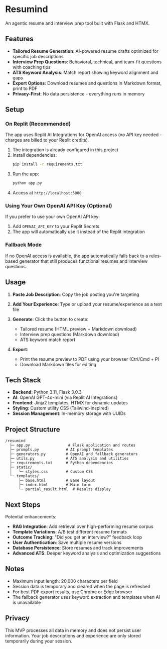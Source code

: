 # Resumind

An agentic resume and interview prep tool built with Flask and HTMX.

## Features

- **Tailored Resume Generation**: AI-powered resume drafts optimized for specific job descriptions
- **Interview Prep Questions**: Behavioral, technical, and team-fit questions with coaching tips
- **ATS Keyword Analysis**: Match report showing keyword alignment and gaps
- **Export Options**: Download resumes and questions in Markdown format, print to PDF
- **Privacy-First**: No data persistence - everything runs in memory

## Setup

### On Replit (Recommended)

The app uses Replit AI Integrations for OpenAI access (no API key needed - charges are billed to your Replit credits).

1. The integration is already configured in this project
2. Install dependencies:
   ```bash
   pip install -r requirements.txt
   ```
3. Run the app:
   ```bash
   python app.py
   ```
4. Access at `http://localhost:5000`

### Using Your Own OpenAI API Key (Optional)

If you prefer to use your own OpenAI API key:

1. Add `OPENAI_API_KEY` to your Replit Secrets
2. The app will automatically use it instead of the Replit integration

### Fallback Mode

If no OpenAI access is available, the app automatically falls back to a rules-based generator that still produces functional resumes and interview questions.

## Usage

1. **Paste Job Description**: Copy the job posting you're targeting
2. **Add Your Experience**: Type or upload your resume/experience as a text file
3. **Generate**: Click the button to create:
   - Tailored resume (HTML preview + Markdown download)
   - Interview prep questions (Markdown download)
   - ATS keyword match report

4. **Export**: 
   - Print the resume preview to PDF using your browser (Ctrl/Cmd + P)
   - Download Markdown files for editing

## Tech Stack

- **Backend**: Python 3.11, Flask 3.0.3
- **AI**: OpenAI GPT-4o-mini (via Replit AI Integrations)
- **Frontend**: Jinja2 templates, HTMX for dynamic updates
- **Styling**: Custom utility CSS (Tailwind-inspired)
- **Session Management**: In-memory storage with UUIDs

## Project Structure

```
/resumind
  ├─ app.py                 # Flask application and routes
  ├─ prompts.py            # AI prompt templates
  ├─ generators.py         # OpenAI and fallback generators
  ├─ utils.py              # ATS analysis and utilities
  ├─ requirements.txt      # Python dependencies
  ├─ static/
  │   └─ styles.css        # Custom CSS
  └─ templates/
      ├─ base.html         # Base layout
      ├─ index.html        # Main form
      └─ partial_result.html  # Results display
```

## Next Steps

Potential enhancements:

- **RAG Integration**: Add retrieval over high-performing resume corpus
- **Template Variations**: A/B test different resume formats
- **Outcome Tracking**: "Did you get an interview?" feedback loop
- **User Authentication**: Save multiple resume versions
- **Database Persistence**: Store resumes and track improvements
- **Advanced ATS**: Deeper keyword analysis and optimization suggestions

## Notes

- Maximum input length: 20,000 characters per field
- Session data is temporary and cleared when the page is refreshed
- For best PDF export results, use Chrome or Edge browser
- The fallback generator uses keyword extraction and templates when AI is unavailable

## Privacy

This MVP processes all data in memory and does not persist user information. Your job descriptions and experience are only stored temporarily during your session.
